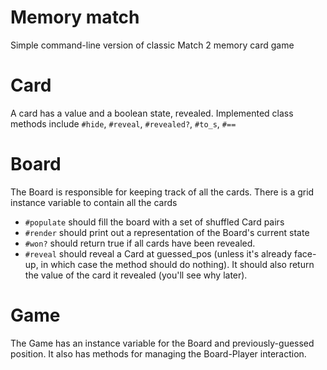 # Memory match
Simple command-line version of classic Match 2 memory card game

# Card
A card has a value and a boolean state, revealed.
Implemented class methods include
``` #hide ```, ``` #reveal ```, ``` #revealed? ```, ``` #to_s ```, ``` #== ```

# Board
The Board is responsible for keeping track of all the cards. There is a grid
instance variable to contain all the cards

* ``` #populate ``` should fill the board with a set of shuffled Card pairs
* ``` #render ``` should print out a representation of the Board's current state
* ``` #won? ``` should return true if all cards have been revealed.
* ``` #reveal ``` should reveal a Card at guessed_pos (unless it's already face-up, in which case the method should do nothing). It should also return the value of the card it revealed (you'll see why later).


# Game
The Game has an instance variable for the Board and previously-guessed position.
It also has methods for managing the Board-Player interaction.
